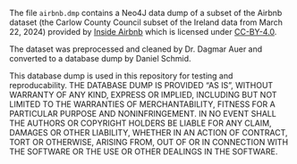 The file `airbnb.dmp` contains a Neo4J data dump of a subset of the Airbnb dataset (the Carlow County Council subset of the Ireland data from March 22, 2024) provided by [Inside Airbnb](https://insideairbnb.com/get-the-data/) which is licensed under [CC-BY-4.0](https://creativecommons.org/licenses/by/4.0/).

The dataset was preprocessed and cleaned by Dr. Dagmar Auer and converted to a database dump by Daniel Schmid.

This database dump is used in this repository for testing and reproducability. THE DATABASE DUMP IS PROVIDED “AS IS”, WITHOUT WARRANTY OF ANY KIND, EXPRESS OR IMPLIED, INCLUDING BUT NOT LIMITED TO THE WARRANTIES OF MERCHANTABILITY, FITNESS FOR A PARTICULAR PURPOSE AND NONINFRINGEMENT. IN NO EVENT SHALL THE AUTHORS OR COPYRIGHT HOLDERS BE LIABLE FOR ANY CLAIM, DAMAGES OR OTHER LIABILITY, WHETHER IN AN ACTION OF CONTRACT, TORT OR OTHERWISE, ARISING FROM, OUT OF OR IN CONNECTION WITH THE SOFTWARE OR THE USE OR OTHER DEALINGS IN THE SOFTWARE.
